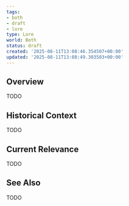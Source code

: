 ```yaml
---
tags:
- both
- draft
- lore
type: Lore
world: Both
status: draft
created: '2025-08-11T13:08:46.354507+00:00'
updated: '2025-08-11T13:08:49.303503+00:00'
---
```



## Overview

TODO
## Historical Context

TODO
## Current Relevance

TODO
## See Also

TODO
